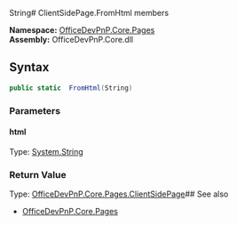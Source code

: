 String# ClientSidePage.FromHtml members
  

**Namespace:** [OfficeDevPnP.Core.Pages](OfficeDevPnP.Core.Pages.md)  
**Assembly:** OfficeDevPnP.Core.dll  
## Syntax
```C#
public static  FromHtml(String)
```
### Parameters
#### html
Type: [System.String](System.String.md) 
#### 
### Return Value
Type: [OfficeDevPnP.Core.Pages.ClientSidePage](OfficeDevPnP.Core.Pages.ClientSidePage.md)## See also
- [OfficeDevPnP.Core.Pages](OfficeDevPnP.Core.Pages.md)
